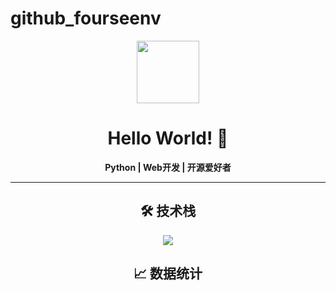 # github_fourseenv
<div align="center">
  <img src="https://avatars.githubusercontent.com/u/fourseenv" width="100"/>
  
  # Hello World! 👋
  **Python | Web开发 | 开源爱好者**

  ---

  ## 🛠️ 技术栈
  <img src="https://skillicons.dev/icons?i=py,django,aws,docker,postgres" />

  ## 📈 数据统计
 
</div>
